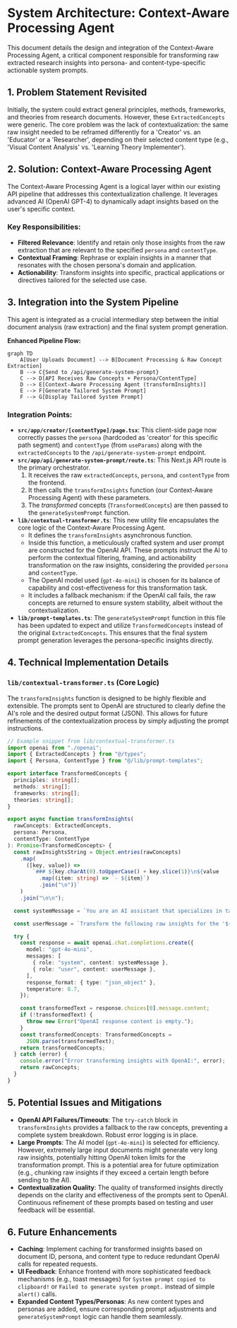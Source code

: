 # System Architecture: Context-Aware Processing Agent

This document details the design and integration of the Context-Aware Processing Agent, a critical component responsible for transforming raw extracted research insights into persona- and content-type-specific actionable system prompts.

## 1. Problem Statement Revisited

Initially, the system could extract general principles, methods, frameworks, and theories from research documents. However, these `ExtractedConcepts` were generic. The core problem was the lack of contextualization: the same raw insight needed to be reframed differently for a 'Creator' vs. an 'Educator' or a 'Researcher', depending on their selected content type (e.g., 'Visual Content Analysis' vs. 'Learning Theory Implementer').

## 2. Solution: Context-Aware Processing Agent

The Context-Aware Processing Agent is a logical layer within our existing API pipeline that addresses this contextualization challenge. It leverages advanced AI (OpenAI GPT-4) to dynamically adapt insights based on the user's specific context.

### Key Responsibilities:

- **Filtered Relevance**: Identify and retain only those insights from the raw extraction that are relevant to the specified `persona` and `contentType`.
- **Contextual Framing**: Rephrase or explain insights in a manner that resonates with the chosen persona's domain and application.
- **Actionability**: Transform insights into specific, practical applications or directives tailored for the selected use case.

## 3. Integration into the System Pipeline

This agent is integrated as a crucial intermediary step between the initial document analysis (raw extraction) and the final system prompt generation.

**Enhanced Pipeline Flow:**

```mermaid
graph TD
    A[User Uploads Document] --> B[Document Processing & Raw Concept Extraction]
    B --> C{Send to /api/generate-system-prompt}
    C --> D[API Receives Raw Concepts + Persona/ContentType]
    D --> E[Context-Aware Processing Agent (transformInsights)]
    E --> F[Generate Tailored System Prompt]
    F --> G[Display Tailored System Prompt]
```

### Integration Points:

- **`src/app/creator/[contentType]/page.tsx`**: This client-side page now correctly passes the `persona` (hardcoded as 'creator' for this specific path segment) and `contentType` (from `useParams`) along with the `extractedConcepts` to the `/api/generate-system-prompt` endpoint.
- **`src/app/api/generate-system-prompt/route.ts`**: This Next.js API route is the primary orchestrator.
  1.  It receives the raw `extractedConcepts`, `persona`, and `contentType` from the frontend.
  2.  It then calls the `transformInsights` function (our Context-Aware Processing Agent) with these parameters.
  3.  The _transformed_ concepts (`TransformedConcepts`) are then passed to the `generateSystemPrompt` function.
- **`lib/contextual-transformer.ts`**: This new utility file encapsulates the core logic of the Context-Aware Processing Agent.
  - It defines the `transformInsights` asynchronous function.
  - Inside this function, a meticulously crafted system and user prompt are constructed for the OpenAI API. These prompts instruct the AI to perform the contextual filtering, framing, and actionability transformation on the raw insights, considering the provided `persona` and `contentType`.
  - The OpenAI model used (`gpt-4o-mini`) is chosen for its balance of capability and cost-effectiveness for this transformation task.
  - It includes a fallback mechanism: if the OpenAI call fails, the raw concepts are returned to ensure system stability, albeit without the contextualization.
- **`lib/prompt-templates.ts`**: The `generateSystemPrompt` function in this file has been updated to expect and utilize `TransformedConcepts` instead of the original `ExtractedConcepts`. This ensures that the final system prompt generation leverages the persona-specific insights directly.

## 4. Technical Implementation Details

### `lib/contextual-transformer.ts` (Core Logic)

The `transformInsights` function is designed to be highly flexible and extensible. The prompts sent to OpenAI are structured to clearly define the AI's role and the desired output format (JSON). This allows for future refinements of the contextualization process by simply adjusting the prompt instructions.

```typescript
// Example snippet from lib/contextual-transformer.ts
import openai from "./openai";
import { ExtractedConcepts } from "@/types";
import { Persona, ContentType } from "@/lib/prompt-templates";

export interface TransformedConcepts {
  principles: string[];
  methods: string[];
  frameworks: string[];
  theories: string[];
}

export async function transformInsights(
  rawConcepts: ExtractedConcepts,
  persona: Persona,
  contentType: ContentType
): Promise<TransformedConcepts> {
  const rawInsightsString = Object.entries(rawConcepts)
    .map(
      ([key, value]) =>
        `### ${key.charAt(0).toUpperCase() + key.slice(1)}\n${value
          .map((item: string) => `- ${item}`)
          .join("\n")}`
    )
    .join("\n\n");

  const systemMessage = `You are an AI assistant that specializes in taking raw, extracted research concepts and transforming them into actionable, context-specific insights. Your goal is to reframe the given principles, methods, frameworks, and theories to be highly relevant and applicable to a user with the persona of '${persona}' and focusing on the content type of '${contentType}'.\n\nProvide transformed insights that are filtered for relevance, contextualized for the persona/content type, and framed for actionability. If an insight is not relevant to the persona/content type, omit it. Do not invent new concepts, only reframe the existing ones.\n\nReturn the transformed concepts in a JSON object with the keys 'principles', 'methods', 'frameworks', and 'theories', where each value is an array of strings. Maintain the original categorization (principles, methods, etc.).\n\nExample Transformation (if persona is 'creator' and contentType is 'visual-content-analysis'):\nRaw Insight: "Sparse Priming Representation (SPR) as memory organization technique"\nTransformed Insight: "Use SPR principles to create memorable brand narratives by organizing visual elements that trigger recall"`;

  const userMessage = `Transform the following raw insights for the '${persona}' persona and '${contentType}' content type:\n\n${rawInsightsString}\n\nEnsure the output is a valid JSON object matching the TransformedConcepts interface.`;

  try {
    const response = await openai.chat.completions.create({
      model: "gpt-4o-mini",
      messages: [
        { role: "system", content: systemMessage },
        { role: "user", content: userMessage },
      ],
      response_format: { type: "json_object" },
      temperature: 0.7,
    });

    const transformedText = response.choices[0].message.content;
    if (!transformedText) {
      throw new Error("OpenAI response content is empty.");
    }
    const transformedConcepts: TransformedConcepts =
      JSON.parse(transformedText);
    return transformedConcepts;
  } catch (error) {
    console.error("Error transforming insights with OpenAI:", error);
    return rawConcepts;
  }
}
```

## 5. Potential Issues and Mitigations

- **OpenAI API Failures/Timeouts**: The `try-catch` block in `transformInsights` provides a fallback to the raw concepts, preventing a complete system breakdown. Robust error logging is in place.
- **Large Prompts**: The AI model (`gpt-4o-mini`) is selected for efficiency. However, extremely large input documents might generate very long raw insights, potentially hitting OpenAI token limits for the transformation prompt. This is a potential area for future optimization (e.g., chunking raw insights if they exceed a certain length before sending to the AI).
- **Contextualization Quality**: The quality of transformed insights directly depends on the clarity and effectiveness of the prompts sent to OpenAI. Continuous refinement of these prompts based on testing and user feedback will be essential.

## 6. Future Enhancements

- **Caching**: Implement caching for transformed insights based on document ID, persona, and content type to reduce redundant OpenAI calls for repeated requests.
- **UI Feedback**: Enhance frontend with more sophisticated feedback mechanisms (e.g., toast messages) for `System prompt copied to clipboard!` or `Failed to generate system prompt.` instead of simple `alert()` calls.
- **Expanded Content Types/Personas**: As new content types and personas are added, ensure corresponding prompt adjustments and `generateSystemPrompt` logic can handle them seamlessly.
